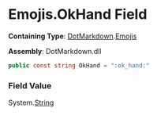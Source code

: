 # Emojis\.OkHand Field

**Containing Type**: [DotMarkdown](../../README.md)\.[Emojis](../README.md)

**Assembly**: DotMarkdown\.dll

```csharp
public const string OkHand = ":ok_hand:"
```

### Field Value

System\.[String](https://docs.microsoft.com/en-us/dotnet/api/system.string)